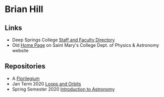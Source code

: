 # Brian Hill

## Links

* Deep Springs College [Staff and Faculty Directory](https://www.deepsprings.edu/staff-faculty-directory/)
* Old [Home Page](http://physics.stmarys-ca.edu/faculty/brianhill) on Saint Mary's College Dept. of Physics &amp; Astronomy website

##  Repositories

* A [Florilegium](./florilegium/)
* Jan Term 2020 [Loops and Orbits](https://github.com/observatree/loops-and-orbits/blob/master/README.md)
* Spring Semester 2020 [Introduction to Astronomy](https://observatree.github.io/physics90)
